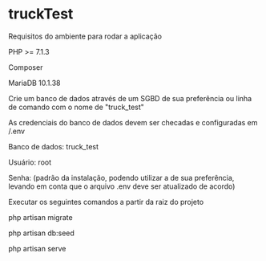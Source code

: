 # truckTest
Requisitos do ambiente para rodar a aplicação

PHP >= 7.1.3

Composer

MariaDB 10.1.38


Crie um banco de dados através de um SGBD de sua preferência ou linha de comando com o nome de "truck_test"

As credenciais do banco de dados devem ser checadas e configuradas em /.env

Banco de dados: truck_test

Usuário: root

Senha: (padrão da instalação, podendo utilizar a de sua preferência, levando em conta que o arquivo .env deve ser atualizado de acordo)


Executar os seguintes comandos a partir da raiz do projeto

php artisan migrate

php artisan db:seed

php artisan serve
